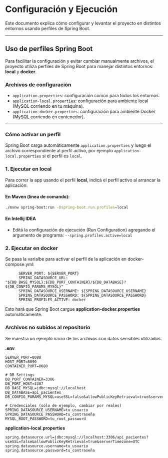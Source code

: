 # Configuración y Ejecución

Este documento explica cómo configurar y levantar el proyecto en distintos entornos usando perfiles de Spring Boot.

---

## Uso de perfiles Spring Boot

Para facilitar la configuración y evitar cambiar manualmente archivos, el proyecto utiliza perfiles de Spring Boot para manejar distintos entornos: **local** y **docker**.

### Archivos de configuración

- `application.properties`: configuración común para todos los entornos.
- `application-local.properties`: configuración para ambiente local (MySQL corriendo en tu máquina).
- `application-docker.properties`: configuración para ambiente Docker (MySQL corriendo en contenedor).

---

### Cómo activar un perfil

Spring Boot carga automáticamente `application.properties` y luego el archivo correspondiente al perfil activo, por ejemplo `application-local.properties` si el perfil es `local`.

### 1. Ejecutar en local

Para correr la app usando el perfil **local**, indicá el perfil activo al arrancar la aplicación:

#### En Maven (línea de comando):

```bash
./mvnw spring-boot:run -Dspring-boot.run.profiles=local
```
####  En Intellij IDEA
- Editá la configuración de ejecución (Run Configuration) agregando el argumento de programa:
  `--spring.profiles.active=local`
### 2. Ejecutar en docker
Se pasa la varialbe para activar el perfil de la aplicación en docker-compose.yml:
```environment:
      SERVER_PORT: ${SERVER_PORT}
      SPRING_DATASOURCE_URL: "${DB_BASE_MYSQL}:${DB_PORT_CONTAINER}/${DB_DATABASE}?${DB_CONFIG_PARAMS_MYSQL}"
      SPRING_DATASOURCE_USERNAME: ${SPRING_DATASOURCE_USERNAME}
      SPRING_DATASOURCE_PASSWORD: ${SPRING_DATASOURCE_PASSWORD}
      SPRING_PROFILES_ACTIVE: docker
  ```

Esto hará que Spring Boot cargue **application-docker.properties** automáticamente.

### Archivos no subidos al repositorio
Se muestra un ejemplo vacío de los archivos con datos sensibles utilizados.

**.env**
```# .env (ejemplo)
SERVER_PORT=8080
HOST_PORT=8090
CONTAINER_PORT=8080

# DB Settings
DB_PORT_CONTAINER=3306
DB_PORT_HOST=3307
DB_BASE_MYSQL=jdbc:mysql://localhost
DB_DATABASE=api_pacientes
DB_CONFIG_PARAMS_MYSQL=useSSL=false&allowPublicKeyRetrieval=true&serverTimezone=UTC

# Credenciales (sólo de ejemplo, cambiar por reales)
SPRING_DATASOURCE_USERNAME=tu_usuario
SPRING_DATASOURCE_PASSWORD=tu_contraseña
MYSQL_ROOT_PASSWORD=tu_root_password
```
**application-local.properties**
```# application-local.properties
spring.datasource.url=jdbc:mysql://localhost:3306/api_pacientes?useSSL=false&allowPublicKeyRetrieval=true&serverTimezone=UTC
spring.datasource.username=tu_usuario
spring.datasource.password=tu_contraseña
```
